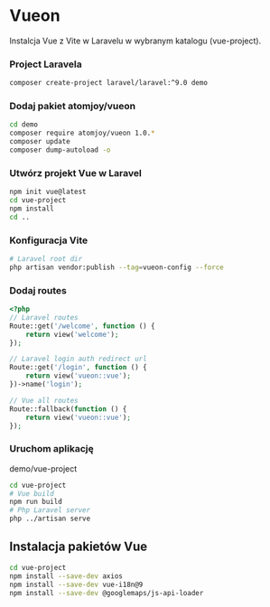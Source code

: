 # Vueon

Instalcja Vue z Vite w Laravelu w wybranym katalogu (vue-project).

### Project Laravela

```sh
composer create-project laravel/laravel:^9.0 demo
```

### Dodaj pakiet atomjoy/vueon

```sh
cd demo
composer require atomjoy/vueon 1.0.*
composer update
composer dump-autoload -o
```

### Utwórz projekt Vue w Laravel

```sh
npm init vue@latest
cd vue-project
npm install
cd ..
```

### Konfiguracja Vite

```sh
# Laravel root dir
php artisan vendor:publish --tag=vueon-config --force
```

### Dodaj routes

```php
<?php
// Laravel routes
Route::get('/welcome', function () {
    return view('welcome');
});

// Laravel login auth redirect url
Route::get('/login', function () {
    return view('vueon::vue');
})->name('login');

// Vue all routes
Route::fallback(function () {
    return view('vueon::vue');
});
```

### Uruchom aplikację

demo/vue-project

```sh
cd vue-project
# Vue build
npm run build
# Php Laravel server
php ../artisan serve
```

## Instalacja pakietów Vue

```sh
cd vue-project
npm install --save-dev axios
npm install --save-dev vue-i18n@9
npm install --save-dev @googlemaps/js-api-loader
```
